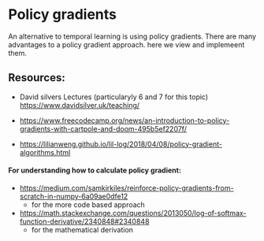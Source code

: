 # Policy gradients

An alternative to temporal learning is using policy gradients.  There are
many advantages to a policy gradient approach. here we view and implemeent them.

## Resources:

- David silvers Lectures (particularyly 6 and 7 for this topic)
https://www.davidsilver.uk/teaching/

- https://www.freecodecamp.org/news/an-introduction-to-policy-gradients-with-cartpole-and-doom-495b5ef2207f/

- https://lilianweng.github.io/lil-log/2018/04/08/policy-gradient-algorithms.html

#### For understanding how to calculate policy gradient:
* https://medium.com/samkirkiles/reinforce-policy-gradients-from-scratch-in-numpy-6a09ae0dfe12
  * for the more code based approach
* https://math.stackexchange.com/questions/2013050/log-of-softmax-function-derivative/2340848#2340848
  * for the mathematical derivation

